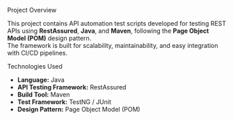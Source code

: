 
Project Overview

This project contains API automation test scripts developed for testing REST APIs using **RestAssured**, **Java**, and **Maven**, following the **Page Object Model (POM)** design pattern.  
The framework is built for scalability, maintainability, and easy integration with CI/CD pipelines.


Technologies Used

- **Language:** Java
- **API Testing Framework:** RestAssured
- **Build Tool:** Maven
- **Test Framework:** TestNG / JUnit 
- **Design Pattern:** Page Object Model (POM)

